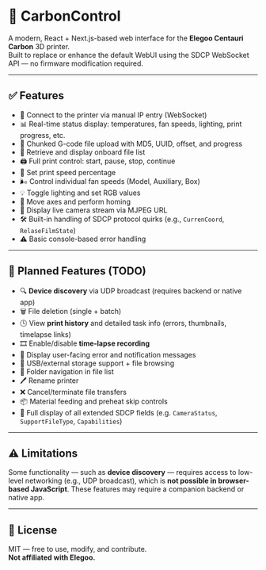# 🚀 CarbonControl

A modern, React + Next.js-based web interface for the **Elegoo Centauri Carbon** 3D printer.  
Built to replace or enhance the default WebUI using the SDCP WebSocket API — no firmware modification required.

---

## ✅ Features

- 🔌 Connect to the printer via manual IP entry (WebSocket)
- 📊 Real-time status display: temperatures, fan speeds, lighting, print progress, etc.
- 📁 Chunked G-code file upload with MD5, UUID, offset, and progress
- 📂 Retrieve and display onboard file list
- 🖨️ Full print control: start, pause, stop, continue
- 🚀 Set print speed percentage
- 🌬️ Control individual fan speeds (Model, Auxiliary, Box)
- 💡 Toggle lighting and set RGB values
- 🎯 Move axes and perform homing
- 🎥 Display live camera stream via MJPEG URL
- 🛠️ Built-in handling of SDCP protocol quirks (e.g., `CurrenCoord`, `RelaseFilmState`)
- ⚠️ Basic console-based error handling

---

## 🧪 Planned Features (TODO)

- 🔍 **Device discovery** via UDP broadcast (requires backend or native app)
- 🗑️ File deletion (single + batch)
- 🕓 View **print history** and detailed task info (errors, thumbnails, timelapse links)
- 🎞️ Enable/disable **time-lapse recording**
- 💬 Display user-facing error and notification messages
- 💾 USB/external storage support + file browsing
- 📁 Folder navigation in file list
- 🖊️ Rename printer
- ❌ Cancel/terminate file transfers
- 📦 Material feeding and preheat skip controls
- 🧩 Full display of all extended SDCP fields (e.g. `CameraStatus`, `SupportFileType`, `Capabilities`)

---

## ⚠️ Limitations

Some functionality — such as **device discovery** — requires access to low-level networking (e.g., UDP broadcast), which is **not possible in browser-based JavaScript**. These features may require a companion backend or native app.

---

## 📄 License

MIT — free to use, modify, and contribute.  
**Not affiliated with Elegoo.**
